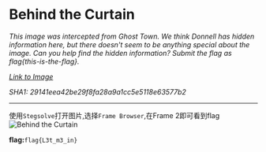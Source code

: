 # Behind the Curtain

*This image was intercepted from Ghost Town. We think Donnell has hidden information here, but there doesn't seem to be anything special about the image. Can you help find the hidden information? Submit the flag as flag{this-is-the-flag}.*

*[Link to Image](https://tinyurl.com/26fd4pbs)*

*SHA1: 29141eea42be29f8fa28a9a1cc5e5118e63577b2*

---

使用`Stegsolve`打开图片,选择`Frame Browser`,在Frame 2即可看到flag
![Behind the Curtain](../../CTF/DEADFACECTF/Steganography/images/Behind_the_Curtain.png)

**flag:**`flag{L3t_m3_in}`